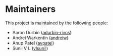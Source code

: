# Maintainers
This project is maintained by the following people:

- Aaron Durbin ([adurbin-rivos](https://github.com/adurbin-rivos))
- Andrei Warkentin ([andreiw](https://github.com/andreiw))
- Anup Patel ([avpatel](https://github.com/avpatel))
- Sunil V L ([vlsunil](https://github.com/vlsunil))
